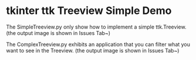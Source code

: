 # tkinter ttk Treeview Simple Demo

The SimpleTreeview.py only show how to implement a simple ttk.Treeview.
(the output image is shown in Issues Tab~)

The ComplexTreeview.py exhibits an application that you can filter what you want to see in the Treeview.
(the output image is shown in Issues Tab~)
